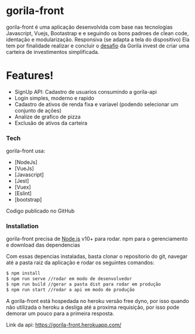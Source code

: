 # gorila-front

gorila-front é uma aplicação desenvolvida com base nas tecnologias Javascript, Vuejs, Bootastrap e e seguindo os bons padroes de clean code, identação e modularização. Responsiva (se adapta a tela do dispositivo) Ela tem por finalidade realizar e concluir o [desafio](https://www.notion.so/Teste-Gorila-Full-Stack-J-nior-e-Pleno-d5e1b497ff64430ab6bb50aa988e2429) da Gorila invest de criar uma carteira de investimentos simplificada.

# Features!
  - SignUp API: Cadastro de usuarios consumindo a gorila-api
  - Login simples, moderno e rapido
  - Cadastro de ativos de renda fixa e variavel (podendo selecionar um conjunto de ações)
  - Analize de grafico de pizza
  - Exclusão de ativos da carteira
  
  
### Tech

gorila-front usa:

* [NodeJs]
* [VueJs]
* [Javascript]
* [Jest]
* [Vuex]
* [Eslint]
* [bootstrap]

Codigo publicado no GitHub

### Installation

gorila-front precisa de [Node.js](https://nodejs.org/) v10+ para rodar.
npm para o gerenciamento e download das dependencias

Com essas depencias instaladas, basta clonar o repositorio do git, navegar até a pasta raiz da aplicação e rodar os seguintes comandos:

```sh
$ npm install
$ npm run serve //rodar em modo de desenvolvedor
$ npm run build //gerar a pasta dist para rodar em produção
$ npm run start //rodar a api em modo de produção
```

A gorila-front está hospedada no heroku versão free dyno, por isso quando não utilizada o heroku a desliga até a proxima requisição, por isso pode demorar um pouco para a primeira resposta.

Link da api: https://gorila-front.herokuapp.com/
